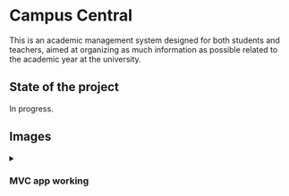 <h1>Campus Central</h1>
<p>This is an academic management system designed for both students and teachers, aimed at organizing as much information as possible related to the academic year at the university. <br /></p>

<h2>State of the project</h2>
<p>In progress.</p>
<h2>Images</h2>
<details>
   <summary><h3>MVC app working</h3></summary>
   <details>
      <summary><h4>1. Main page</h4></summary>
      <img src="https://i.imgur.com/YWWPwq6.png"></img>
   </details>
   <details>
      <summary><h4>1.1 Login's modal</h4></summary>
      <img src="https://i.imgur.com/65u7PoB.png"></img>
   </details>
   <details>
      <summary><h4>1.2 My Account's page</h4></summary>
      <img src="https://i.imgur.com/XZAICh7.png"></img>
   </details>
   <details>
      <summary><h4>1.3 My Course's Schedule page</h4></summary>
      <details>
         <summary><h4>1.3.1 My Course's Schedule database structure</h4></summary>
         <img src="https://i.imgur.com/JmTAENl.png" width="65%" height="65%"></img>
      </details>
      <img src="https://i.imgur.com/jsic7CB.png"></img>
   </details>
   <details>
      <summary><h4>1.4 Enrollment System 1.0</h4></summary>
      Check out this feature running visiting the following link: https://youtu.be/_IOPFw8OKxQ<br /><br />
      <img src="https://i.imgur.com/kPiM6Pa.png"></img>
   </details>
</details>